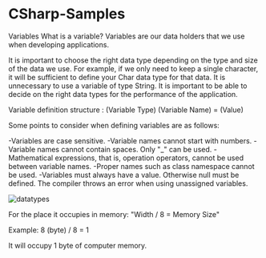 # CSharp-Samples

Variables
What is a variable?
Variables are our data holders that we use when developing applications.

It is important to choose the right data type depending on the type and size of the data we use. For example, if we only need to keep a single character, it will be sufficient to define your Char data type for that data. It is unnecessary to use a variable of type String. It is important to be able to decide on the right data types for the performance of the application.

Variable definition structure : (Variable Type) (Variable Name) = (Value)

Some points to consider when defining variables are as follows:

-Variables are case sensitive.
-Variable names cannot start with numbers.
-Variable names cannot contain spaces. Only "_" can be used.
-Mathematical expressions, that is, operation operators, cannot be used between variable names.
-Proper names such as class namespace cannot be used.
-Variables must always have a value. Otherwise null must be defined. The compiler throws an error when using unassigned variables.

![datatypes](https://user-images.githubusercontent.com/78081616/188669669-11fa70ec-347e-4abd-8aa7-6c8636643cd7.png)

For the place it occupies in memory: "Width / 8 = Memory Size"

Example: 8 (byte) / 8 = 1

It will occupy 1 byte of computer memory.
